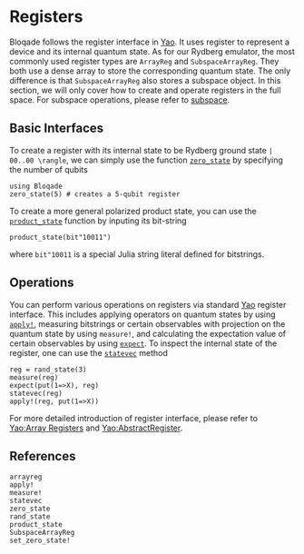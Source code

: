 # Registers

Bloqade follows the register interface in [Yao](https://yaoquantum.org). It uses register to 
represent a device and its internal quantum state.
As for our Rydberg emulator, the most commonly used register types are `ArrayReg`
and `SubspaceArrayReg`. They both use a dense array to store
the corresponding quantum state. The only difference is that `SubspaceArrayReg` also stores
a subspace object. In this section, we will only cover how to create and operate registers in the full space. For subspace operations, please refer to [subspace](@ref). 

## Basic Interfaces


To create a register with its internal state to be Rydberg ground state ``| 00..00 \rangle``, we can simply use 
the function [`zero_state`](@ref) by specifying the number of qubits

```@repl registers
using Bloqade
zero_state(5) # creates a 5-qubit register
```

To create a more general polarized product state, you can use the [`product_state`](@ref) function by inputing its bit-string

```@repl registers
product_state(bit"10011")
```
where `bit"10011` is a special Julia string literal defined for bitstrings.



## Operations

You can perform various operations on registers via standard [Yao](https://yaoquantum.org)
register interface. This includes applying operators on quantum 
states by using [`apply!`](@ref), measuring bitstrings or certain observables with 
projection on the quantum state by using `measure!`, and
calculating the expectation value of certain observables by using 
[`expect`](@ref). To inspect the internal state of the register, one 
can use the [`statevec`](@ref) method


```@repl registers
reg = rand_state(3)
measure(reg)
expect(put(1=>X), reg)
statevec(reg)
apply!(reg, put(1=>X))
```

For more detailed introduction of register interface, please
refer to [Yao:Array Registers](https://docs.yaoquantum.org/dev/man/array_registers.html) and [Yao:AbstractRegister](https://docs.yaoquantum.org/dev/man/registers.html).


## References

```@docs
arrayreg
apply!
measure!
statevec
zero_state
rand_state
product_state
SubspaceArrayReg
set_zero_state!
```

